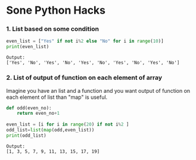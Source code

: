 # Sone Python Hacks

### 1. List based on some condition

```python
even_list = ["Yes" if not i%2 else "No" for i in range(10)]
print(even_list)
```
```
Output:
['Yes', 'No', 'Yes', 'No', 'Yes', 'No', 'Yes', 'No', 'Yes', 'No']
```

### 2. List of output of function on each element of array

Imagine you have an list and a function and you want output of function on each element of list than "map" is useful. 

```python
def odd(even_no):
    return even_no+1
    
even_list = [i for i in range(20) if not i%2 ]    
odd_list=list(map(odd,even_list))
print(odd_list)
```
```
Output:
[1, 3, 5, 7, 9, 11, 13, 15, 17, 19]
```
